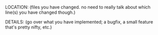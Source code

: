 LOCATION: (files you have changed. no need to really talk about which line(s) you have changed though.)


DETAILS: (go over what you have implemented; a bugfix, a small feature that's pretty nifty, etc.)

